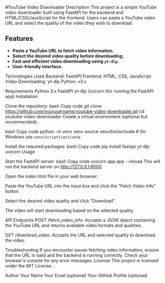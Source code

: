 #YouTube Video Downloader
Description
This project is a simple YouTube video downloader built using FastAPI for the backend and HTML/CSS/JavaScript for the frontend. Users can paste a YouTube video URL and select the quality of the video they wish to download.

## Features
- **Paste a YouTube URL to fetch video information.**
- **Select the desired video quality before downloading.**
- **Fast and efficient video downloading using `yt-dlp`.**
- **User-friendly interface.**


Technologies Used
Backend: FastAPI
Frontend: HTML, CSS, JavaScript
Video Downloading: yt-dlp
Python: v3.x

Requirements
Python 3.x
FastAPI
yt-dlp
Uvicorn (for running the FastAPI app)
Installation

Clone the repository:
bash
Copy code
git clone https://github.com/yourusername/youtube-video-downloader.git
cd youtube-video-downloader
Create a virtual environment (optional but recommended):

bash
Copy code
python -m venv venv
source venv/bin/activate  # On Windows use `venv\Scripts\activate`

Install the required packages:
bash
Copy code
pip install fastapi yt-dlp uvicorn
Usage

Start the FastAPI server:
bash
Copy code
uvicorn app:app --reload
This will run the backend server on http://127.0.0.1:8000.

Open the index.html file in your web browser.

Paste the YouTube URL into the input box and click the "Fetch Video Info" button.

Select the desired video quality and click "Download".

The video will start downloading based on the selected quality.

API Endpoints
POST /fetch_video_info: Accepts a JSON object containing the YouTube URL and returns available video formats and qualities.

GET /download_video: Accepts the URL and selected quality to download the video.

Troubleshooting
If you encounter issues fetching video information, ensure that the URL is valid and the backend is running correctly.
Check your browser's console for any error messages.
License
This project is licensed under the MIT License.

Author
Your Name
Your Email (optional)
Your GitHub Profile (optional)
